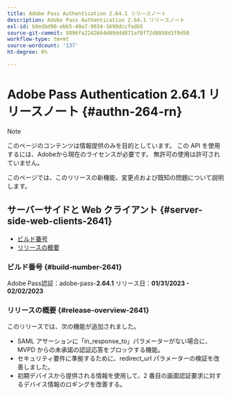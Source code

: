 ```yaml
---
title: Adobe Pass Authentication 2.64.1 リリースノート
description: Adobe Pass Authentication 2.64.1 リリースノート
exl-id: b0edbd90-ebb5-40a7-9034-1699dccfadb5
source-git-commit: 8896fa2242664d09ddd871af8f72d8858d1f0d50
workflow-type: tm+mt
source-wordcount: '137'
ht-degree: 0%

---
```


# Adobe Pass Authentication 2.64.1 リリースノート {#authn-264-rn}

>[!NOTE]
>
>このページのコンテンツは情報提供のみを目的としています。 この API を使用するには、Adobeから現在のライセンスが必要です。 無許可の使用は許可されていません。

このページでは、このリリースの新機能、変更点および既知の問題について説明します。

## サーバーサイドと Web クライアント {#server-side-web-clients-2641}

* [ビルド番号](#build-number-2641)
* [リリースの概要](#release-overview-2641)

### ビルド番号 {#build-number-2641}

Adobe Pass認証：adobe-pass-**2.64.1**
リリース日：**01/31/2023 - 02/02/2023**

### リリースの概要 {#release-overview-2641}

このリリースでは、次の機能が追加されました。

* SAML アサーションに「in_response_to」パラメーターがない場合に、MVPD からの未承諾の認証応答をブロックする機能。
* セキュリティ要件に準拠するために、redirect_url パラメーターの検証を改善しました。
* 初期デバイスから提供される情報を使用して、2 番目の画面認証要求に対するデバイス情報のロギングを改善する。
